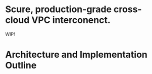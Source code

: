 # Scure, production-grade cross-cloud VPC interconenct.

WIP!

# Architecture and Implementation Outline
